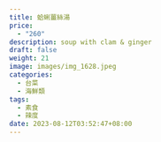 ```yaml
---
title: 蛤蜊薑絲湯
price:
  - "260"
description: soup with clam & ginger
draft: false
weight: 21
image: images/img_1628.jpeg
categories:
  - 台菜
  - 海鮮類
tags:
  - 素食
  - 辣度
date: 2023-08-12T03:52:47+08:00
---
```


